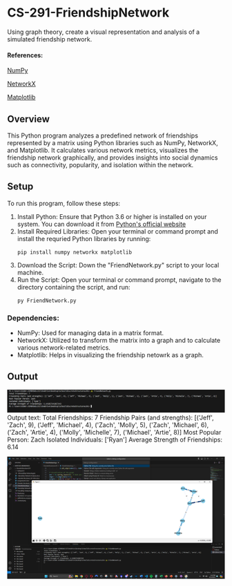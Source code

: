 # CS-291-FriendshipNetwork
 Using graph theory, create a visual representation and analysis of a simulated friendship network. 

#### References:
[NumPy](https://numpy.org/doc/stable/reference/generated/numpy.matrix.html)

[NetworkX](https://networkx.org/documentation/stable/tutorial.html)

[Matplotlib](https://matplotlib.org/stable/api/_as_gen/matplotlib.pyplot.plot.html)

## Overview 
This Python program analyzes a predefined network of friendships represented by a matrix using Python libraries such as NumPy, NetworkX, and Matplotlib. It calculates various network metrics, visualizes the friendship network graphically, and provides insights into social dynamics such as connectivity, popularity, and isolation within the network.

## Setup
To run this program, follow these steps:
1. Install Python: Ensure that Python 3.6 or higher is installed on your system. You can download it from [Python's official website](https://www.python.org/downloads/)
2. Install Required Libraries: Open your terminal or command prompt and install the requried Python libraries by running:
   ```
   pip install numpy networkx matplotlib
4. Download the Script: Down the "FriendNetwork.py" script to your local machine.
5. Run the Script: Open your terminal or command prompt, navigate to the directory containing the script, and run:
   ```
   py FriendNetwork.py
### Dependencies: 
- NumPy: Used for managing data in a matrix format.
- NetworkX: Utilized to transform the matrix into a graph and to calculate various network-related metrics.
- Matplotlib: Helps in visualizing the friendship netowrk as a graph.

## Output 

![ConsoleOutput](ConsoleOutput.png)
Output text: 
Total Friendships: 7
Friendship Pairs (and strengths): [('Jeff', 'Zach', 9), ('Jeff', 'Michael', 4), ('Zach', 'Molly', 5), ('Zach', 'Michael', 6), ('Zach', 'Artie', 4), ('Molly', 'Michelle', 7), ('Michael', 'Artie', 8)]
Most Popular Person: Zach
Isolated Individuals: ['Ryan']
Average Strength of Friendships: 6.14

![Graph Visualization](GraphOutput.png)




